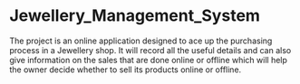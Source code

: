 # Jewellery_Management_System
The project is an online application designed to ace up the purchasing process in a
Jewellery shop. It will record all the useful details and can also give information on
the sales that are done online or offline which will help the owner decide whether to
sell its products online or offline.
